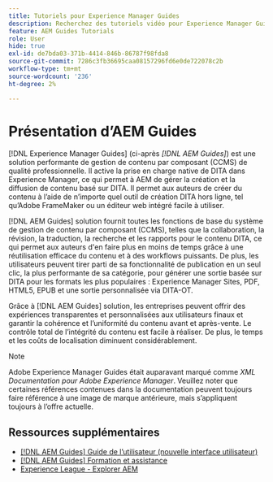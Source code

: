 ```yaml
---
title: Tutoriels pour Experience Manager Guides
description: Recherchez des tutoriels vidéo pour Experience Manager Guides (anciennement XML Documentation for Adobe Experience Manager). Découvrez la prise en charge native de DITA et la création structurée dans Experience Manager.
feature: AEM Guides Tutorials
role: User
hide: true
exl-id: de7bda03-371b-4414-846b-86787f98fda8
source-git-commit: 7286c3fb36695caa08157296fd6e0de722078c2b
workflow-type: tm+mt
source-wordcount: '236'
ht-degree: 2%

---
```


# Présentation d’AEM Guides

[!DNL Experience Manager Guides] (ci-après _[!DNL AEM Guides]_) est une solution performante de gestion de contenu par composant (CCMS) de qualité professionnelle. Il active la prise en charge native de DITA dans Experience Manager, ce qui permet à AEM de gérer la création et la diffusion de contenu basé sur DITA. Il permet aux auteurs de créer du contenu à l’aide de n’importe quel outil de création DITA hors ligne, tel qu’Adobe FrameMaker ou un éditeur web intégré facile à utiliser.

[!DNL AEM Guides] solution fournit toutes les fonctions de base du système de gestion de contenu par composant (CCMS), telles que la collaboration, la révision, la traduction, la recherche et les rapports pour le contenu DITA, ce qui permet aux auteurs d&#39;en faire plus en moins de temps grâce à une réutilisation efficace du contenu et à des workflows puissants. De plus, les utilisateurs peuvent tirer parti de sa fonctionnalité de publication en un seul clic, la plus performante de sa catégorie, pour générer une sortie basée sur DITA pour les formats les plus populaires : Experience Manager Sites, PDF, HTML5, EPUB et une sortie personnalisée via DITA-OT.

Grâce à [!DNL AEM Guides] solution, les entreprises peuvent offrir des expériences transparentes et personnalisées aux utilisateurs finaux et garantir la cohérence et l’uniformité du contenu avant et après-vente. Le contrôle total de l’intégrité du contenu est facile à réaliser. De plus, le temps et les coûts de localisation diminuent considérablement.

>[!NOTE]
> 
> Adobe Experience Manager Guides était auparavant marqué comme _XML Documentation pour Adobe Experience Manager_. Veuillez noter que certaines références contenues dans la documentation peuvent toujours faire référence à une image de marque antérieure, mais s’appliquent toujours à l’offre actuelle.

## Ressources supplémentaires

* [[!DNL AEM Guides] Guide de l’utilisateur (nouvelle interface utilisateur)](https://experienceleague.adobe.com/en/docs/experience-manager-guides/using/overview)
* [[!DNL AEM Guides] Formation et assistance](https://helpx.adobe.com/support/xml-documentation-for-experience-manager.html)
* [Experience League - Explorer AEM](https://business.adobe.com/fr/products/experience-manager/adobe-experience-manager.html)
